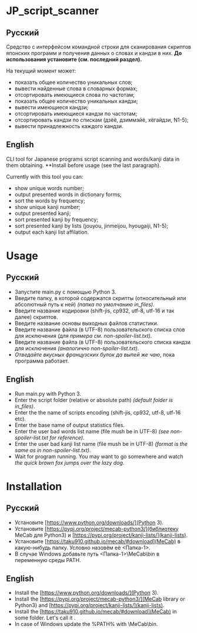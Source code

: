 # JP_script_scanner
## Русский
Средство с интерфейсом командной строки для сканирования скриптов японских программ и получения данных о словах и кандзи в них.
**До использования установите (см. последний раздел).**

На текущий момент может:
- показать общее количество уникальных слов;
- вывести найденные слова в словарных формах;
- отсортировать имеющиеся слова по частотам;
- показать общее количество уникальных кандзи;
- вывести имеющиеся кандзи;
- отсортировать имеющиеся кандзи по частотам;
- отсортировать кандзи по спискам (дзёё, дзиммэйё, хёгайдзи, N1-5);
- вывести принадлежность каждого кандзи.

## English
CLI tool for Japanese programs script scanning and words/kanji data in them obtaining.
**Install before usage (see the last paragraph).

Currently with this tool you can:
- show unique words number;
- output presented words in dictionary forms;
- sort the words by frequency;
- show unique kanji number;
- output presented kanji;
- sort presented kanji by frequency;
- sort presented kanji by lists (jouyou, jinmeijou, hyougaiji, N1-5);
- output each kanji list affilation.

# Usage
## Русский
- Запустите main.py с помощью Python 3.
- Введите папку, в которой содержатся скрипты (относительный или абсолютный путь к ней) *(папка по умолчанию in_files)*.
- Введите название кодировки (shift-jis, cp932, utf-8, utf-16 и так далее) скриптов.
- Введите название основы выходных файлов статистики.
- Введите название файла (в UTF-8) пользовательского списка слов для исключения *(для примера см. non-spoiler-list.txt)*.
- Введите название файла (в UTF-8) пользовательского списка кандзи для исключения *(аналогично non-spoiler-list.txt)*.
- *Отведайте вкусных французских булок да выпей же чаю*, пока программа работает.

## English
- Run main.py with Python 3.
- Enter the script folder (relative or absolute path) *(default folder is in_files)*.
- Enter the the name of scripts encoding (shift-jis, cp932, utf-8, utf-16 etc).
- Enter the base name of output statistics files.
- Enter the user bad words list name (file mush be in UTF-8) *(see non-spoiler-list.txt for reference)*.
- Enter the user bad kanji list name (file mush be in UTF-8) *(format is the same as in non-spoiler-list.txt)*.
- Wait for program running. You may want to go somewhere and watch *the quick brown fox jumps over the lazy dog*.

# Installation
## Русский
- Установите [https://www.python.org/downloads/](Python 3).
- Установите [https://pypi.org/project/mecab-python3/](библиотеку MeCab для Python3) и [https://pypi.org/project/kanji-lists/](kanji-lists).
- Установите [https://taku910.github.io/mecab/#download](MeCab) в какую-нибудь папку. Условно назовём её <Папка-1>.
- В случае Windows добавьте путь <Папка-1>\MeCab\bin в переменную среды PATH.

## English
- Install the [https://www.python.org/downloads/](Python 3).
- Install the [https://pypi.org/project/mecab-python3/](MeCab library or Python3) and [https://pypi.org/project/kanji-lists/](kanji-lists).
- Install the [https://taku910.github.io/mecab/#download](MeCab) in some folder. Let's call it <Folder-1>.
- In case of Windows update the %PATH% with <Folder-1>\MeCab\bin.
